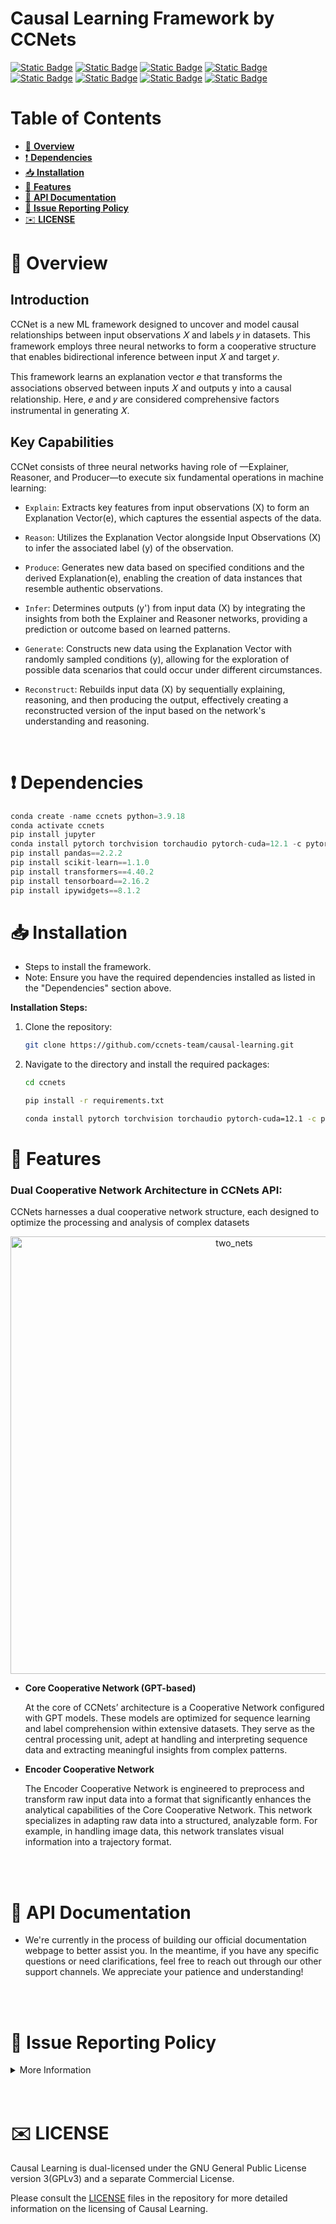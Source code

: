 # Causal Learning Framework by CCNets

[![Static Badge](https://img.shields.io/badge/Release-v1.1.1-%25%2300FF00)](https://github.com/ccnets-team/causal-learning)
[![Static Badge](https://img.shields.io/badge/LICENSE-DUAL-%23512BD4)](./LICENSE/)
[![Static Badge](https://img.shields.io/badge/Python-3.9.18-%233776AB)](https://www.python.org/)
[![Static Badge](https://img.shields.io/badge/PyTorch-2.3.0-%23EE4C2C)](https://pytorch.org/get-started/locally/)
[![Static Badge](https://img.shields.io/badge/%F0%9F%A4%97GPT%20model-Hugging%20Face-%23FF9D0B)](https://huggingface.co/gpt2)
[![Static Badge](https://img.shields.io/badge/CCNets-LinkedIn-%230A66C2)](https://www.linkedin.com/company/ccnets/posts/?feedView=all)
[![Static Badge](https://img.shields.io/badge/Patent-Google-%234285F4)](https://patents.google.com/patent/WO2022164299A1/en)
[![Static Badge](https://img.shields.io/badge/Patent-KR-F70505)](https://doi.org/10.8080/1020237037422)

# Table of Contents

- [🎈 **Overview**](#🎈-overview)
- [❗️ **Dependencies**](#❗️-dependencies)
- [📥 **Installation**](#📥-installation)
- [📖 **Features**](#📖-features)
- [🔎 **API Documentation**](#🔎-api-documentation)
- [🐞 **Issue Reporting Policy**](#🐞-issue-reporting-policy)
- [✉️ **LICENSE**](#✉️-LICENSE)

# 🎈 Overview

## **Introduction**

CCNet is a new ML framework designed to uncover and model causal relationships between input observations 𝑋 and labels 𝑦 in datasets. This framework employs three neural networks to form a cooperative structure that enables bidirectional inference between input 𝑋 and target 𝑦.

This framework learns an explanation vector 𝑒 that transforms the associations observed between inputs 𝑋 and outputs y into a causal relationship. Here, 𝑒 and 𝑦 are considered comprehensive factors instrumental in generating 𝑋.

## **Key Capabilities**
CCNet consists of three neural networks having role of —Explainer, Reasoner, and Producer—to execute six fundamental operations in machine learning:

- `Explain`: Extracts key features from input observations (X) to form an Explanation Vector(e), which captures the essential aspects of the data.

- `Reason`: Utilizes the Explanation Vector alongside Input Observations (X) to infer the associated label (y) of the observation.

- `Produce`: Generates new data based on specified conditions and the derived Explanation(e), enabling the creation of data instances that resemble authentic observations.

- `Infer`: Determines outputs (y') from input data (X) by integrating the insights from both the Explainer and Reasoner networks, providing a prediction or outcome based on learned patterns.

- `Generate`: Constructs new data using the Explanation Vector with randomly sampled conditions (y), allowing for the exploration of possible data scenarios that could occur under different circumstances.

- `Reconstruct`: Rebuilds input data (X) by sequentially explaining, reasoning, and then producing the output, effectively creating a reconstructed version of the input based on the network's understanding and reasoning.

<br>

# ❗️ ****Dependencies****

```python
conda create -name ccnets python=3.9.18
conda activate ccnets
pip install jupyter
conda install pytorch torchvision torchaudio pytorch-cuda=12.1 -c pytorch -c nvidia
pip install pandas==2.2.2
pip install scikit-learn==1.1.0
pip install transformers==4.40.2
pip install tensorboard==2.16.2
pip install ipywidgets==8.1.2
```

# 📥 **Installation**

- Steps to install the framework.
- Note: Ensure you have the required dependencies installed as listed in the "Dependencies" section above.

**Installation Steps:**

1. Clone the repository:
    
    ```bash
    git clone https://github.com/ccnets-team/causal-learning.git
    ```
    
2. Navigate to the directory and install the required packages:
    
    ```bash
    cd ccnets

    pip install -r requirements.txt
    
    conda install pytorch torchvision torchaudio pytorch-cuda=12.1 -c pytorch -c nvidia
    ```
# 📖 **Features**

### Dual Cooperative Network Architecture in CCNets API:

CCNets harnesses a dual cooperative network structure, each designed to optimize the processing and analysis of complex datasets

<p align="center">
  <img src="https://github.com/ccnets-team/causal-learning/assets/95277008/7b66bf01-d917-419d-8979-b8693df67a5d" alt="two_nets" width="700">
</p>

- **Core Cooperative Network (GPT-based)**

    At the core of CCNets’ architecture is a Cooperative Network configured with GPT models. These models are optimized for sequence learning and label comprehension within extensive datasets. They serve as the central processing unit, adept at handling and interpreting sequence data and extracting meaningful insights from complex patterns.

- **Encoder Cooperative Network**

    The Encoder Cooperative Network is engineered to preprocess and transform raw input data into a format that significantly enhances the analytical capabilities of the Core Cooperative Network. This network specializes in adapting raw data into a structured, analyzable form. For example, in handling image data, this network translates visual information into a trajectory format.


<br>
<br>

# 🔎 **API Documentation**

- We're currently in the process of building our official documentation webpage to better assist you. In the meantime, if you have any specific questions or need clarifications, feel free to reach out through our other support channels. We appreciate your patience and understanding!

<br>
<br>

# 🐞 **Issue Reporting Policy**
<details>
<summary>More Information</summary>
Thank you for taking the time to report issues and provide feedback. This helps improve our project for everyone! To ensure that your issue is handled efficiently, please follow the guidelines below:

### **1. Choose the Right Template:**

We provide three issue templates to streamline the reporting process:

1. **Bug Report**: Use this template if you've found a bug or something isn't working as expected. Please provide as much detail as possible to help us reproduce and fix the bug.
2. **Feature Request**: If you have an idea for a new feature or think something could be improved, this is the template to use. Describe the feature, its benefits, and how you envision it.
3. **Custom Issue Template**: For all other issues or general feedback, use this template. Make sure to provide sufficient context and detail.

### **2. Search First:**

Before submitting a new issue, please search the existing issues to avoid duplicates. If you find a similar issue, you can add your information or 👍 the issue to show your support.

### **3. Be Clear and Concise:**

- **Title**: Use a descriptive title that summarizes the issue.
- **Description**: Provide as much detail as necessary, but try to be concise. If reporting a bug, include steps to reproduce, expected behavior, and actual behavior.
- **Screenshots**: If applicable, add screenshots to help explain the issue.

### **4. Use Labels:**

If possible, categorize your issue using the appropriate GitHub labels. This helps us prioritize and address issues faster.

### **5. Stay Engaged:**

After submitting an issue, please check back periodically. Maintainers or other contributors may ask for further information or provide updates.

Thank you for helping improve our project! Your feedback and contributions are invaluable.

</details>

<br>
<br>


# ✉️ **LICENSE**
Causal Learning is dual-licensed under the GNU General Public License version 3(GPLv3) and a separate Commercial License.

Please consult the [LICENSE](./LICENSE/) files in the repository for more detailed information on the licensing of Causal Learning.
